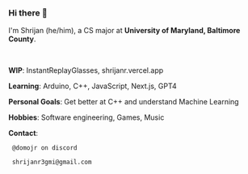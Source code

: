 ### Hi there 👋

I'm Shrijan (he/him), a CS major at **University of Maryland, Baltimore County**.

&nbsp;

**WIP**: InstantReplayGlasses, shrijanr.vercel.app

**Learning**: Arduino, C++, JavaScript, Next.js, GPT4

**Personal Goals**: Get better at C++ and understand Machine Learning

**Hobbies**: Software engineering, Games, Music

**Contact**:

     @domojr on discord 
    
     shrijanr3gmi@gmail.com
